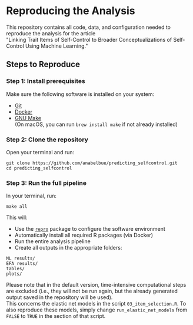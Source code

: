 # Reproducing the Analysis

This repository contains all code, data, and configuration needed to reproduce the analysis for the article  
"Linking Trait Items of Self-Control to Broader Conceptualizations of Self-Control Using Machine Learning."

## Steps to Reproduce

### Step 1: Install prerequisites

Make sure the following software is installed on your system:

- [Git](https://git-scm.com/)
- [Docker](https://www.docker.com/get-started)
- [GNU Make](https://www.gnu.org/software/make/)  
  (On macOS, you can run `brew install make` if not already installed)

### Step 2: Clone the repository

Open your terminal and run:

```
git clone https://github.com/anabelbue/predicting_selfcontrol.git
cd predicting_selfcontrol
```

### Step 3: Run the full pipeline

In your terminal, run:

```
make all
```

This will:

- Use the [`repro`](https://github.com/aaronpeikert/repro) package to configure the software environment
- Automatically install all required R packages (via Docker)
- Run the entire analysis pipeline
- Create all outputs in the appropriate folders:

```
ML results/
EFA results/
tables/
plots/
```

Please note that in the default version, time-intensive computational steps are excluded (i.e., they will not be run again, but the already generated output saved in the repository will be used).  
This concerns the elastic net models in the script `03_item_selection.R`. To also reproduce these models, simply change `run_elastic_net_models` from `FALSE` to `TRUE` in the section of that script. 
